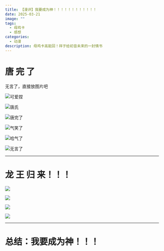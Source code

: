```yaml
---
title: 【漫评】我要成为神！！！！！！！！！！！！
date: 2025-03-21
image: ""
tags:
  - 母鸡卡
  - 感想
categories:
  - 动漫
description: 母鸡卡高能回！祥子给初音未来的一封情书
---
```

# 唐 完 了

无言了，直接放图片吧

![可爱捏](https://res.cloudinary.com/dwzwo1e1p/image/upload/v1742486935/c1c9c84ab694e85f74306da560a2e38_lmwmnq.png)

![唐氏](https://res.cloudinary.com/dwzwo1e1p/image/upload/v1742487001/02f41c96ba0419e756bb2b5b7e8f603_ahnmwu.png)

![唐完了](https://res.cloudinary.com/dwzwo1e1p/image/upload/v1742487030/1663a4810821fa674172577eb92df25_jxexgm.png)

![气笑了](https://res.cloudinary.com/dwzwo1e1p/image/upload/v1742487034/0d500e9282f498b4d5ca11bd9ef0c47_zkvu3s.png)

![哈气了](https://res.cloudinary.com/dwzwo1e1p/image/upload/v1742487037/d79cd02900ff739436c2f15b882f489_lzvozr.png)

![无言了](https://res.cloudinary.com/dwzwo1e1p/image/upload/v1742487039/a6c05917a1e6e0cfb018e6b2038fe0a_xocx5r.png)

- - -

# 龙 王 归 来！！！

![](https://res.cloudinary.com/dwzwo1e1p/image/upload/v1742487146/fb3d26770e24a119ee97d1bcfa92a4b_arlkp3.png)

![](https://res.cloudinary.com/dwzwo1e1p/image/upload/v1742487149/96e2db8e473eb0f1dbec0106cc4abf2_awevqp.png)

![](https://res.cloudinary.com/dwzwo1e1p/image/upload/v1742487151/bc05bce632eb7e50e7bc4366f977d7e_qk7a5f.png)

![](https://res.cloudinary.com/dwzwo1e1p/image/upload/v1742487153/57e52ed6ce98cd7046a5540365c1877_hc7j13.png)

- - -

# 总结：我要成为神！！！
